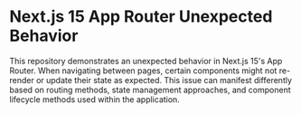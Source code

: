 # Next.js 15 App Router Unexpected Behavior

This repository demonstrates an unexpected behavior in Next.js 15's App Router. When navigating between pages, certain components might not re-render or update their state as expected.  This issue can manifest differently based on routing methods, state management approaches, and component lifecycle methods used within the application.
